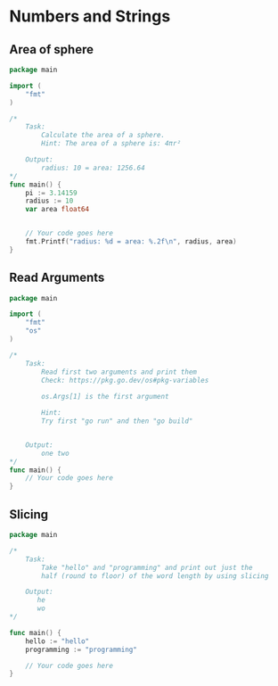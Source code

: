 # Numbers and Strings

## Area of sphere

```go linenums="1" title="main.go"
package main

import (
	"fmt"
)

/*
    Task:
        Calculate the area of a sphere.
        Hint: The area of a sphere is: 4πr²

    Output:
        radius: 10 = area: 1256.64
*/
func main() {
    pi := 3.14159
	radius := 10
    var area float64


    // Your code goes here
	fmt.Printf("radius: %d = area: %.2f\n", radius, area)
}
```

## Read Arguments

```go linenums="1" title="main.go"
package main

import (
	"fmt"
    "os"
)

/*
    Task:
        Read first two arguments and print them
        Check: https://pkg.go.dev/os#pkg-variables
        
        os.Args[1] is the first argument

        Hint:
        Try first "go run" and then "go build"


    Output:
        one two
*/
func main() {
    // Your code goes here
}
```

## Slicing

```go linenums="1" title="main.go"
package main

/*
    Task:
        Take "hello" and "programming" and print out just the 
        half (round to floor) of the word length by using slicing

    Output:
       he
	   wo
*/

func main() {
	hello := "hello"
	programming := "programming"

	// Your code goes here
}
```
